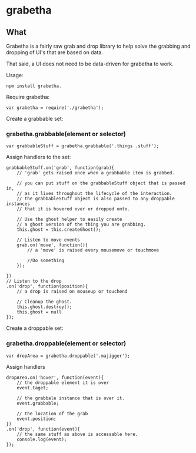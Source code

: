 grabetha
========

## What

Grabetha is a fairly raw grab and drop library to help solve the grabbing and dropping of UI's that are based on data.

That said, a UI does not need to be data-driven for grabetha to work.

Usage:

    npm install grabetha.

Require grabetha:

    var grabetha = require('./grabetha');

Create a grabbable set:

### grabetha.grabbable(element or selector)

    var grabbableStuff = grabetha.grabbable('.things .stuff');

Assign handlers to the set:


    grabbableStuff.on('grab', function(grab){
        // 'grab' gets raised once when a grabbable item is grabbed.

        // you can put stuff on the grabbableStuff object that is passed in,
        // as it lives throughout the lifecycle of the interaction.
        // the grabbableStuff object is also passed to any droppable instances
        // that it is hovered over or dropped onto.

        // Use the ghost helper to easily create
        // a ghost version of the thing you are grabbing.
        this.ghost = this.createGhost();

        // Listen to move events
        grab.on('move', function(){
            // a 'move' is raised every mousemove or touchmove

            //Do something
        });

    })
    // Listen to the drop
    .on('drop', function(position){
        // a drop is raised on mouseup or touchend

        // Cleanup the ghost.
        this.ghost.destroy();
        this.ghost = null
    });

Create a droppable set:

### grabetha.droppable(element or selector)

    var dropArea = grabetha.droppable('.majigger');

Assign handlers

    dropArea.on('hover', function(event){
        // the droppable element it is over
        event.taget;

        // the grabbale instance that is over it.
        event.grabbable;

        // the location of the grab
        event.position;
    })
    .on('drop', function(event){
        // the same stuff as above is accessable here.
        console.log(event);
    });
